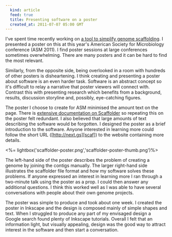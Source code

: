 ```yaml
---
  kind: article
  feed: true
  title: Presenting software on a poster
  created_at: 2011-07-07 05:00 GMT
---
```


I've spent time recently working on [a tool to simplify genome
scaffolding][post]. I presented a poster on this at this year's American
Society for Microbiology conference (ASM 2011). I find poster sessions at large
conferences sometimes overwhelming. There are many posters and it can be hard to
find the most relevant.

Similarly, from the opposite side, being overlooked in a room with hundreds of
other posters is disheartening. I think creating and presenting a poster about
software is an even harder task. Software is an abstract concept so it's
difficult to relay a narrative that poster viewers will connect with. Contrast
this with presenting research which benefits from a background, results,
discussion storyline and, possibly, eye-catching figures.

The poster I choose to create for ASM minimised the amount text on the page.
There is [extensive documentation on Scaffolder][scaf] so repeating this on the
poster felt redundant. I also believed that large amounts of text describing
the software would be forgotten. I designed the poster as a brief introduction
to the software. Anyone interested in learning more could follow the short URL
([http://next.gs][scaf]) to the website containing more details.

<%= lightbox('scaffolder-poster.png','scaffolder-poster-thumb.png')%>

The left-hand side of the poster describes the problem of creating a genome by
joining the contigs manually. The larger right-hand side illustrates the
scaffolder file format and how my software solves these problems. If anyone
expressed an interest in learning more I ran through a two-minute talk using
the poster as a prop. I could then answer any additional questions. I think
this worked well as I was able to have several conversations with people about
their own genome projects.

The poster was simple to produce and took about one week. I created the poster
in Inkscape and the design is composed mainly of simple shapes and text. When
I struggled to produce any part of my envisaged design a Google search found
plenty of Inkscape tutorials. Overall I felt that an information light, but
visually appealing, design was the good way to attract interest in the software
and then start a conversation.

[scaf]: http://next.gs
[post]: /research/experiments-in-genome-scaffolding-and-peer-review/
